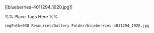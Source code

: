 <span class='gallery-span-info'> [[blueberries-4011294_1920.jpg]] </span>

%% Place Tags Here %%
```gallery-info
imgPath=030 Resources/Gallery Folder/blueberries-4011294_1920.jpg
```
